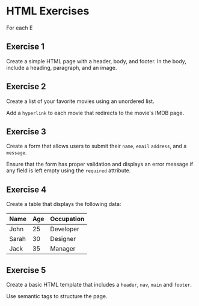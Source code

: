 # HTML Exercises

For each E

## Exercise 1

Create a simple HTML page with a header, body, and footer. In the body, include a heading, paragraph, and an image.

## Exercise 2

Create a list of your favorite movies using an unordered list.

Add a `hyperlink` to each movie that redirects to the movie's IMDB page.

## Exercise 3

Create a form that allows users to submit their `name`, `email` `address`, and a `message`.

Ensure that the form has proper validation and displays an error message if any field is left empty using the `required` attribute.

## Exercise 4

Create a table that displays the following data:

| Name  | Age | Occupation |
|-------|-----|------------|
| John  | 25  | Developer  |
| Sarah | 30  | Designer   |
| Jack  | 35  | Manager    |

## Exercise 5

Create a basic HTML template that includes a `header`, `nav`, `main` and `footer`.

Use semantic tags to structure the page.

